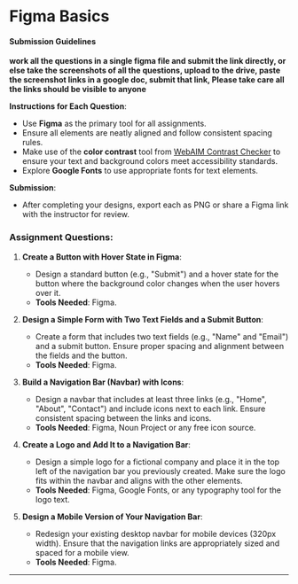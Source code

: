 # Figma Basics

#### Submission Guidelines

**work all the questions in a single figma file and submit the link directly, or else take the screenshots of all the questions, upload to the drive, paste the screenshot links in a google doc, submit that link, Please take care all the links should be visible to anyone**


**Instructions for Each Question**:
- Use **Figma** as the primary tool for all assignments.
- Ensure all elements are neatly aligned and follow consistent spacing rules.
- Make use of the **color contrast** tool from [WebAIM Contrast Checker](https://webaim.org/resources/contrastchecker/) to ensure your text and background colors meet accessibility standards.
- Explore **Google Fonts** to use appropriate fonts for text elements.

**Submission**:
- After completing your designs, export each as PNG or share a Figma link with the instructor for review.

### **Assignment Questions:**

1. **Create a Button with Hover State in Figma**:
   - Design a standard button (e.g., "Submit") and a hover state for the button where the background color changes when the user hovers over it.
   - **Tools Needed**: Figma.

2. **Design a Simple Form with Two Text Fields and a Submit Button**:
   - Create a form that includes two text fields (e.g., "Name" and "Email") and a submit button. Ensure proper spacing and alignment between the fields and the button.
   - **Tools Needed**: Figma.

3. **Build a Navigation Bar (Navbar) with Icons**:
   - Design a navbar that includes at least three links (e.g., "Home", "About", "Contact") and include icons next to each link. Ensure consistent spacing between the links and icons.
   - **Tools Needed**: Figma, Noun Project or any free icon source.

4. **Create a Logo and Add It to a Navigation Bar**:
   - Design a simple logo for a fictional company and place it in the top left of the navigation bar you previously created. Make sure the logo fits within the navbar and aligns with the other elements.
   - **Tools Needed**: Figma, Google Fonts, or any typography tool for the logo text.

5. **Design a Mobile Version of Your Navigation Bar**:
   - Redesign your existing desktop navbar for mobile devices (320px width). Ensure that the navigation links are appropriately sized and spaced for a mobile view.
   - **Tools Needed**: Figma.

---